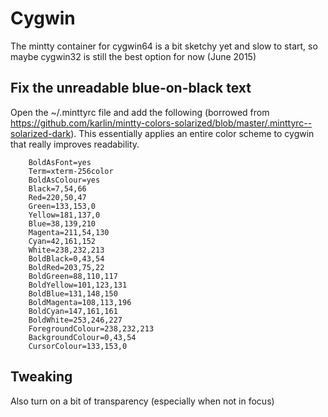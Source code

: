 # Cygwin
The mintty container for cygwin64 is a bit sketchy yet and slow to start, so maybe cygwin32 is still the best option for now (June 2015)

## Fix the unreadable blue-on-black text
Open the ~/.minttyrc file and add the following (borrowed from https://github.com/karlin/mintty-colors-solarized/blob/master/.minttyrc--solarized-dark).
This essentially applies an entire color scheme to cygwin that really improves readability.

		BoldAsFont=yes
		Term=xterm-256color
		BoldAsColour=yes
		Black=7,54,66
		Red=220,50,47
		Green=133,153,0
		Yellow=181,137,0
		Blue=38,139,210
		Magenta=211,54,130
		Cyan=42,161,152
		White=238,232,213
		BoldBlack=0,43,54
		BoldRed=203,75,22
		BoldGreen=88,110,117
		BoldYellow=101,123,131
		BoldBlue=131,148,150
		BoldMagenta=108,113,196
		BoldCyan=147,161,161
		BoldWhite=253,246,227
		ForegroundColour=238,232,213
		BackgroundColour=0,43,54
		CursorColour=133,153,0
		
## Tweaking
Also turn on a bit of transparency (especially when not in focus)
